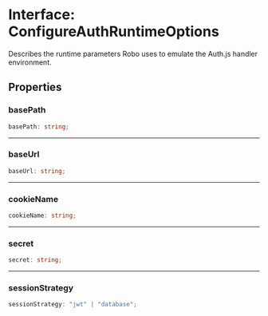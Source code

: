 # Interface: ConfigureAuthRuntimeOptions

Describes the runtime parameters Robo uses to emulate the Auth.js handler environment.

## Properties

### basePath

```ts
basePath: string;
```

***

### baseUrl

```ts
baseUrl: string;
```

***

### cookieName

```ts
cookieName: string;
```

***

### secret

```ts
secret: string;
```

***

### sessionStrategy

```ts
sessionStrategy: "jwt" | "database";
```

